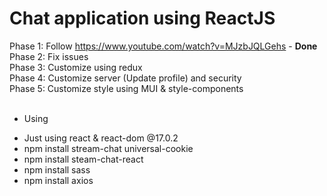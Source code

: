 # Chat application using ReactJS
Phase 1: Follow https://www.youtube.com/watch?v=MJzbJQLGehs - <b>Done</b><br/>
Phase 2: Fix issues<br/>
Phase 3: Customize using redux<br/>
Phase 4: Customize server (Update profile) and security<br/>
Phase 5: Customize style using MUI & style-components<br/>
<br/>
- Using<br/>
* Just using react & react-dom @17.0.2
* npm install stream-chat universal-cookie<br/>
* npm install steam-chat-react<br/>
* npm install sass<br/>
* npm install axios<br/>
